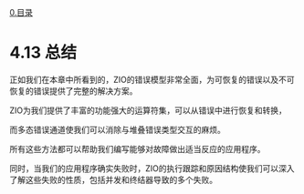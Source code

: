 [0.目录](../0.目录.md)
# 4.13 总结
正如我们在本章中所看到的，ZIO的错误模型非常全面，为可恢复的错误以及不可恢复的错误提供了完整的解决方案。

ZIO为我们提供了丰富的功能强大的运算符集，可以从错误中进行恢复和转换，

而多态错误通道使我们可以消除与堆叠错误类型交互的麻烦。

所有这些方法都可以帮助我们编写能够对故障做出适当反应的应用程序。

同时，当我们的应用程序确实失败时，ZIO的执行跟踪和原因结构使我们可以深入了解这些失败的性质，包括并发和终结器导致的多个失败。